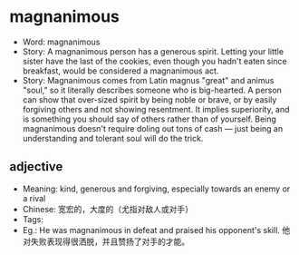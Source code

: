 # magnanimous

- Word: magnanimous
- Story: A magnanimous person has a generous spirit. Letting your little sister have the last of the cookies, even though you hadn't eaten since breakfast, would be considered a magnanimous act.
- Story: Magnanimous comes from Latin magnus "great" and animus "soul," so it literally describes someone who is big-hearted. A person can show that over-sized spirit by being noble or brave, or by easily forgiving others and not showing resentment. It implies superiority, and is something you should say of others rather than of yourself. Being magnanimous doesn't require doling out tons of cash — just being an understanding and tolerant soul will do the trick.

## adjective

- Meaning: kind, generous and forgiving, especially towards an enemy or a rival
- Chinese: 宽宏的，大度的（尤指对敌人或对手）
- Tags: 
- Eg.: He was magnanimous in defeat and praised his opponent's skill. 他对失败表现得很洒脱，并且赞扬了对手的才能。

